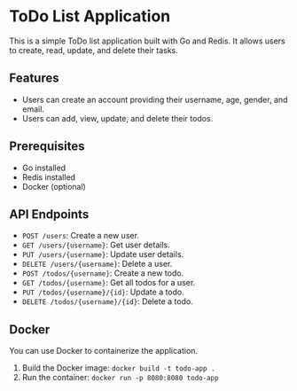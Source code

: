 # ToDo List Application

This is a simple ToDo list application built with Go and Redis. It allows users to create, read, update, and delete their tasks.

## Features
- Users can create an account providing their username, age, gender, and email.
- Users can add, view, update, and delete their todos.

## Prerequisites
- Go installed
- Redis installed
- Docker (optional)

## API Endpoints
- `POST /users`: Create a new user.
- `GET /users/{username}`: Get user details.
- `PUT /users/{username}`: Update user details.
- `DELETE /users/{username}`: Delete a user.
- `POST /todos/{username}`: Create a new todo.
- `GET /todos/{username}`: Get all todos for a user.
- `PUT /todos/{username}/{id}`: Update a todo.
- `DELETE /todos/{username}/{id}`: Delete a todo.

## Docker
You can use Docker to containerize the application. 
1. Build the Docker image: `docker build -t todo-app .`
2. Run the container: `docker run -p 8080:8080 todo-app`
